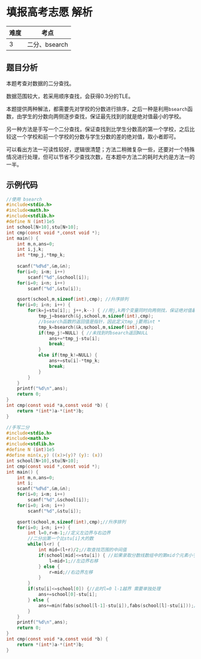 # 填报高考志愿 解析


| 难度 | 考点          |
| ---- | ------------- |
| 3    | 二分、bsearch |

## 题目分析

本题考查对数据的二分查找。

数据范围较大，若采用顺序查找，会获得0.3分的TLE。

本题提供两种解法，都需要先对学校的分数进行排序，之后一种是利用`bsearch`函数，由学生的分数向两侧逐步查找，保证最先找到的就是绝对值最小的学校。

另一种方法是手写一个二分查找，保证查找到比学生分数高的第一个学校，之后比较这一个学校和前一个学校的分数与学生分数的差的绝对值，取小者即可。

可以看出方法一可读性较好，逻辑很清楚；方法二稍微复杂一些，还要对一个特殊情况进行处理，但可以节省不少查找次数，在本题中方法二的耗时大约是方法一的一半。

## 示例代码

```c
//使用 bsearch
#include<stdio.h>
#include<math.h>
#include<stdlib.h>
#define N (int)1e5
int school[N+10],stu[N+10];
int cmp(const void *,const void *);
int main() {
	int m,n,ans=0;
	int i,j,k;
	int *tmp_j,*tmp_k;
    
	scanf("%d%d",&m,&n);
	for(i=0; i<m; i++)
		scanf("%d",&school[i]);
	for(i=0; i<n; i++)
		scanf("%d",&stu[i]);

	qsort(school,m,sizeof(int),cmp); //升序排列
	for(i=0; i<n; i++) {
		for(k=j=stu[i];; j++,k--) { //用j,k两个变量同时向两侧找，保证绝对值最小
			tmp_j=bsearch(&j,school,m,sizeof(int),cmp);
            //bsearch函数的返回值是指针，因此定义tmp_j要用int *
			tmp_k=bsearch(&k,school,m,sizeof(int),cmp);
			if(tmp_j!=NULL) { //未找到时bsearch返回NULL
				ans+=*tmp_j-stu[i];
				break;
			}
			else if(tmp_k!=NULL) {
				ans+=stu[i]-*tmp_k;
				break;
			}
		}
	}
	printf("%d\n",ans);
	return 0;
}
int cmp(const void *a,const void *b) {
	return *(int*)a-*(int*)b;
}
```

```c
//手写二分
#include<stdio.h>
#include<math.h>
#include<stdlib.h>
#define N (int)1e5
#define min(x,y) ((x)>(y)? (y): (x))
int school[N+10],stu[N+10];
int cmp(const void *,const void *);
int main() {
	int m,n,ans=0;
	int i;
	scanf("%d%d",&m,&n);
	for(i=0; i<m; i++)
		scanf("%d",&school[i]);
	for(i=0; i<n; i++)
		scanf("%d",&stu[i]);

	qsort(school,m,sizeof(int),cmp);//升序排列
	for(i=0; i<n; i++) {
		int l=0,r=m-1;//定义左边界与右边界
		//二分出第一个比stu[i]大的数
		while(l<r) {
			int mid=(l+r)/2;//取查找范围的中间值
			if(school[mid]<=stu[i]) { //如果录取分数线数组中的第mid个元素小于或等于那位同学的分数
				l=mid+1;//左边界右移
			} else {
				r=mid;//右边界左移
			}
		}
		if(stu[i]<=school[0]) {//此时l=0 l-1越界 需要单独处理
			ans+=school[0]-stu[i];
		} else {
			ans+=min(fabs(school[l-1]-stu[i]),fabs(school[l]-stu[i]));//加上两个绝对值中最小
		}
	}
	printf("%d\n",ans);
	return 0;
}
int cmp(const void *a,const void *b) {
	return *(int*)a-*(int*)b;
}
```

